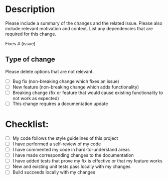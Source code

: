 # Description

Please include a summary of the changes and the related issue. Please also include relevant motivation and context. List any dependencies that are required for this change.

Fixes # (issue)

## Type of change

Please delete options that are not relevant.

- [ ] Bug fix (non-breaking change which fixes an issue)
- [ ] New feature (non-breaking change which adds functionality)
- [ ] Breaking change (fix or feature that would cause existing functionality to not work as expected)
- [ ] This change requires a documentation update

# Checklist:

- [ ] My code follows the style guidelines of this project
- [ ] I have performed a self-review of my code
- [ ] I have commented my code in hard-to-understand areas
- [ ] I have made corresponding changes to the documentation
- [ ] I have added tests that prove my fix is effective or that my feature works
- [ ] New and existing unit tests pass locally with my changes
- [ ] Build succeeds locally with my changes
